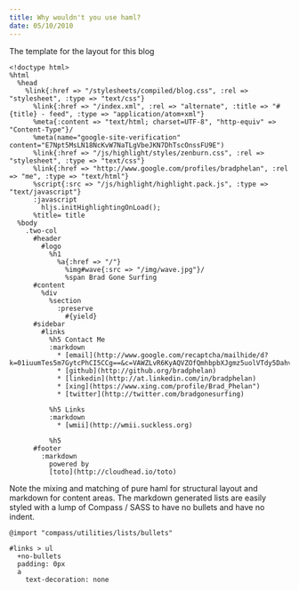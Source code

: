 ```yaml
--- 
title: Why wouldn't you use haml?
date: 05/10/2010
--- 
```


The template for the layout for this blog

    <!doctype html>
    %html
      %head
        %link{:href => "/stylesheets/compiled/blog.css", :rel => "stylesheet", :type => "text/css"}
          %link{:href => "/index.xml", :rel => "alternate", :title => "#{title} - feed", :type => "application/atom+xml"}
          %meta{:content => "text/html; charset=UTF-8", "http-equiv" => "Content-Type"}/
          %meta(name="google-site-verification" content="E7Npt5MsLN18NcKvW7NaTLgVbeJKN7DhTscOnssFU9E")
          %link{:href => "/js/highlight/styles/zenburn.css", :rel => "stylesheet", :type => "text/css"}
          %link{:href => "http://www.google.com/profiles/bradphelan", :rel => "me", :type => "text/html"}
          %script{:src => "/js/highlight/highlight.pack.js", :type => "text/javascript"}
          :javascript
            hljs.initHighlightingOnLoad();
          %title= title
      %body
        .two-col
          #header
            #logo
              %h1 
                %a{:href => "/"}
                  %img#wave{:src => "/img/wave.jpg"}/
                  %span Brad Gone Surfing
          #content
            %div
              %section
                :preserve
                  #{yield}
          #sidebar
            #links
              %h5 Contact Me 
              :markdown
                * [email](http://www.google.com/recaptcha/mailhide/d?k=01iuumTes5m7GytcPhCI5CCg==&c=VAWZLvR6KyAQVZOfQmhbpbXJgmz5uolVTdy5DahvMts=)
                * [github](http://github.org/bradphelan)
                * [linkedin](http://at.linkedin.com/in/bradphelan)
                * [xing](https://www.xing.com/profile/Brad_Phelan")
                * [twitter](http://twitter.com/bradgonesurfing)

              %h5 Links
              :markdown
                * [wmii](http://wmii.suckless.org) 

              %h5 
          #footer
            :markdown
              powered by
              [toto](http://cloudhead.io/toto)

Note the mixing and matching of pure haml for structural layout and markdown for content areas. The markdown
generated lists are easily styled with a lump of Compass / SASS to have no bullets and have no indent.

    @import "compass/utilities/lists/bullets"

    #links > ul
      +no-bullets
      padding: 0px
      a
        text-decoration: none


